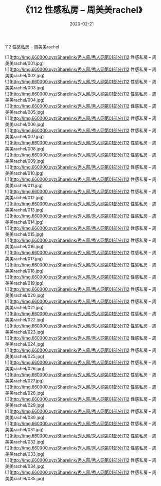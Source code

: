﻿---
layout: post
title:  《112 性感私房 – 周美美rachel》
date:   2020-02-21
img: http://img.660000.xyz/Sharelink/秀人网/秀人网第01部分/112 性感私房 – 周美美rachel/000.jpg
categories: [美女, 清纯, 唯美]
---

112 性感私房 – 周美美rachel

  ![](http://img.660000.xyz/Sharelink/秀人网/秀人网第01部分/112 性感私房 – 周美美rachel/001.jpg) <br> ![](http://img.660000.xyz/Sharelink/秀人网/秀人网第01部分/112 性感私房 – 周美美rachel/002.jpg) <br> ![](http://img.660000.xyz/Sharelink/秀人网/秀人网第01部分/112 性感私房 – 周美美rachel/003.jpg) <br> ![](http://img.660000.xyz/Sharelink/秀人网/秀人网第01部分/112 性感私房 – 周美美rachel/004.jpg) <br> ![](http://img.660000.xyz/Sharelink/秀人网/秀人网第01部分/112 性感私房 – 周美美rachel/005.jpg) <br> ![](http://img.660000.xyz/Sharelink/秀人网/秀人网第01部分/112 性感私房 – 周美美rachel/006.jpg) <br> ![](http://img.660000.xyz/Sharelink/秀人网/秀人网第01部分/112 性感私房 – 周美美rachel/007.jpg) <br> ![](http://img.660000.xyz/Sharelink/秀人网/秀人网第01部分/112 性感私房 – 周美美rachel/008.jpg) <br> ![](http://img.660000.xyz/Sharelink/秀人网/秀人网第01部分/112 性感私房 – 周美美rachel/009.jpg) <br> ![](http://img.660000.xyz/Sharelink/秀人网/秀人网第01部分/112 性感私房 – 周美美rachel/010.jpg) <br> ![](http://img.660000.xyz/Sharelink/秀人网/秀人网第01部分/112 性感私房 – 周美美rachel/011.jpg) <br> ![](http://img.660000.xyz/Sharelink/秀人网/秀人网第01部分/112 性感私房 – 周美美rachel/012.jpg) <br> ![](http://img.660000.xyz/Sharelink/秀人网/秀人网第01部分/112 性感私房 – 周美美rachel/013.jpg) <br> ![](http://img.660000.xyz/Sharelink/秀人网/秀人网第01部分/112 性感私房 – 周美美rachel/014.jpg) <br> ![](http://img.660000.xyz/Sharelink/秀人网/秀人网第01部分/112 性感私房 – 周美美rachel/015.jpg) <br> ![](http://img.660000.xyz/Sharelink/秀人网/秀人网第01部分/112 性感私房 – 周美美rachel/016.jpg) <br> ![](http://img.660000.xyz/Sharelink/秀人网/秀人网第01部分/112 性感私房 – 周美美rachel/017.jpg) <br> ![](http://img.660000.xyz/Sharelink/秀人网/秀人网第01部分/112 性感私房 – 周美美rachel/018.jpg) <br> ![](http://img.660000.xyz/Sharelink/秀人网/秀人网第01部分/112 性感私房 – 周美美rachel/019.jpg) <br> ![](http://img.660000.xyz/Sharelink/秀人网/秀人网第01部分/112 性感私房 – 周美美rachel/020.jpg) <br> ![](http://img.660000.xyz/Sharelink/秀人网/秀人网第01部分/112 性感私房 – 周美美rachel/021.jpg) <br> ![](http://img.660000.xyz/Sharelink/秀人网/秀人网第01部分/112 性感私房 – 周美美rachel/022.jpg) <br> ![](http://img.660000.xyz/Sharelink/秀人网/秀人网第01部分/112 性感私房 – 周美美rachel/023.jpg) <br> ![](http://img.660000.xyz/Sharelink/秀人网/秀人网第01部分/112 性感私房 – 周美美rachel/024.jpg) <br> ![](http://img.660000.xyz/Sharelink/秀人网/秀人网第01部分/112 性感私房 – 周美美rachel/025.jpg) <br> ![](http://img.660000.xyz/Sharelink/秀人网/秀人网第01部分/112 性感私房 – 周美美rachel/026.jpg) <br> ![](http://img.660000.xyz/Sharelink/秀人网/秀人网第01部分/112 性感私房 – 周美美rachel/027.jpg) <br> ![](http://img.660000.xyz/Sharelink/秀人网/秀人网第01部分/112 性感私房 – 周美美rachel/028.jpg) <br> ![](http://img.660000.xyz/Sharelink/秀人网/秀人网第01部分/112 性感私房 – 周美美rachel/029.jpg) <br> ![](http://img.660000.xyz/Sharelink/秀人网/秀人网第01部分/112 性感私房 – 周美美rachel/030.jpg) <br> ![](http://img.660000.xyz/Sharelink/秀人网/秀人网第01部分/112 性感私房 – 周美美rachel/031.jpg) <br> ![](http://img.660000.xyz/Sharelink/秀人网/秀人网第01部分/112 性感私房 – 周美美rachel/032.jpg) <br> ![](http://img.660000.xyz/Sharelink/秀人网/秀人网第01部分/112 性感私房 – 周美美rachel/033.jpg) <br> ![](http://img.660000.xyz/Sharelink/秀人网/秀人网第01部分/112 性感私房 – 周美美rachel/034.jpg) <br> ![](http://img.660000.xyz/Sharelink/秀人网/秀人网第01部分/112 性感私房 – 周美美rachel/035.jpg) <br>